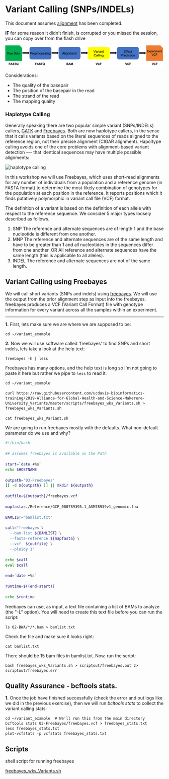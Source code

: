 # Variant Calling (SNPs/INDELs)

This document assumes [alignment](../data_reduction/alignment_Variants.md) has been completed.

**IF** for some reason it didn't finish, is corrupted or you missed the session, you can copy over from the flash drive

<img src="variant_analysis_figures/wkflow_3.png" alt="workflow flowchart" width="600px"/>

Considerations:

* The quality of the basepair
* The position of the basepair in the read
* The strand of the read
* The mapping quality

### Haplotype Calling

Generally speaking there are two popular simple variant (SNPs/INDELs) callers, [GATK](https://software.broadinstitute.org/gatk/) and [Freebayes](https://github.com/ekg/freebayes). Both are now haplotype callers, in the sense that it calls variants based on the literal sequences of reads aligned to the reference region, not their precise alignment (CIGAR alignment). Hapoltype calling avoids one of the core problems with alignment-based variant detection --- that identical sequences may have multiple possible alignments:

<img src="https://raw.githubusercontent.com/ekg/freebayes/v1.3.0/paper/haplotype_calling.png" alt="haplotype calling" width="600px"/>

In this workshop we will use Freebayes, which uses short-read alignments for any number of individuals from a population and a reference genome (in FASTA format) to determine the most-likely combination of genotypes for the population at each position in the reference. It reports positions which it finds putatively polymorphic in variant call file (VCF) format.


The definition of a variant is based on the definition of each allele with respect to the reference sequence. We consider 5 major types loosely described as follows.

1. SNP
The reference and alternate sequences are of length 1 and the base nucleotide is different from one another.
2. MNP
The reference and alternate sequences are of the same length and have to be greater than 1 and all nucleotides in the sequences differ from one another.
OR
All reference and alternate sequences have the same length (this is applicable to all alleles).
3. INDEL
The reference and alternate sequences are not of the same length.

## Variant Calling using Freebayes

We will call short variants (SNPs and indels) using [freebayes](https://github.com/ekg/freebayes). We will use the output from the prior alignment step as input into the freebayes. freebayes produces a VCF (Variant Call Format) file with genotype information for every variant across all the samples within an experiment.

---
**1\.** First, lets make sure we are where we are supposed to be:

    cd ~/variant_example

**2\.** Now we will use software called 'freebayes' to find SNPs and short indels, lets take a look at the help text:

    freebayes -h | less

Freebayes has many options, and the help text is long so I'm not going to paste it here but rather we pipe to `less` to read it.


    cd ~/variant_example

    curl https://raw.githubusercontent.com/ucdavis-bioinformatics-training/2019-Alliance-for-Global-Health-and-Science-Makerere-University_Variants/master/scripts/freebayes_wks_Variants.sh > freebayes_wks_Variants.sh

    cat freebayes_wks_Variant.sh  

We are going to run freebayes mostly with the defaults. What non-default parameter do we use and why?

```bash
#!/bin/bash

## assumes freebayes is available on the Path

start=`date +%s`
echo $HOSTNAME

outpath='03-Freebayes'
[[ -d ${outpath} ]] || mkdir ${outpath}

outfile=${outpath}/freebayes.vcf

mapfasta=./Reference/GCF_000789395.1_ASM78939v1_genomic.fna

BAMLIST="bamlist.txt"

call="freebayes \
  --bam-list ${BAMLIST} \
  --fasta-reference ${mapfasta} \
  --vcf  ${outfile} \
  --ploidy 1"

echo $call
eval $call

end=`date +%s`

runtime=$((end-start))

echo $runtime
```

freebayes can use, as input, a text file containing a list of BAMs to analyze (the "-L" option). You will need to create this text file before you can run the script:

    ls 02-BWA/*/*.bam > bamlist.txt

Check the file and make sure it looks right:


    cat bamlist.txt


There should be 15 bam files in bamlist.txt. Now, run the script:


    bash freebayes_wks_Variants.sh > scriptout/freebayes.out 2> scriptout/freebayes.err


## Quality Assurance - bcftools stats.

**1\.** Once the job have finished successfully (check the error and out logs like we did in the previous exercise), then we will run *bcltools stats* to collect the variant calling stats:

    cd ~/variant_example  # We'll run this from the main directory
    bcftools stats 03-Freebayes/freebayes.vcf > freebayes_stats.txt
    less freebayes_stats.txt
    plot-vcfstats -p vcfstats freebayes_stats.txt

## Scripts

shell script for running freebayes

[freebayes_wks_Variants.sh](../scripts/freebayes_wks_Variants.sh)
